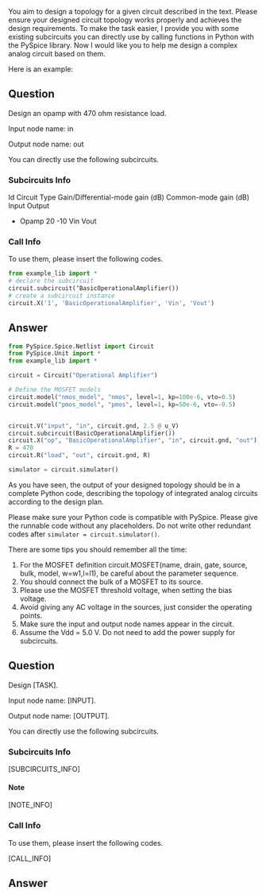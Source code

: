 You aim to design a topology for a given circuit described in the text.
Please ensure your designed circuit topology works properly and achieves the design requirements.
To make the task easier, I provide you with some existing subcircuits you can directly use by calling functions in Python with the PySpice library.
Now I would like you to help me design a complex analog circuit based on them.

Here is an example:

## Question

Design an opamp with 470 ohm resistance load.

Input node name: in

Output node name: out

You can directly use the following subcircuits.

### Subcircuits Info

Id Circuit Type Gain/Differential-mode gain (dB) Common-mode gain (dB) Input Output

- Opamp 20 -10 Vin Vout

### Call Info

To use them, please insert the following codes.

```python
from example_lib import *
# declare the subcircuit
circuit.subcircuit(‘BasicOperationalAmplifier())
# create a subcircuit instance
circuit.X('1', 'BasicOperationalAmplifier', 'Vin', 'Vout')
```

## Answer

```python
from PySpice.Spice.Netlist import Circuit
from PySpice.Unit import *
from example_lib import *

circuit = Circuit("Operational Amplifier")

# Define the MOSFET models
circuit.model("nmos_model", "nmos", level=1, kp=100e-6, vto=0.5)
circuit.model("pmos_model", "pmos", level=1, kp=50e-6, vto=-0.5)


circuit.V("input", "in", circuit.gnd, 2.5 @ u_V)
circuit.subcircuit(BasicOperationalAmplifier())
circuit.X("op", "BasicOperationalAmplifier", "in", circuit.gnd, "out")
R = 470
circuit.R("load", "out", circuit.gnd, R)

simulator = circuit.simulator()
```

As you have seen, the output of your designed topology should be in a complete Python code, describing the topology of integrated analog circuits according to the design plan.

Please make sure your Python code is compatible with PySpice.
Please give the runnable code without any placeholders.
Do not write other redundant codes after `simulator = circuit.simulator()`.

There are some tips you should remember all the time:

1. For the MOSFET definition circuit.MOSFET(name, drain, gate, source, bulk, model, w=w1,l=l1), be careful about the parameter sequence.
2. You should connect the bulk of a MOSFET to its source.
3. Please use the MOSFET threshold voltage, when setting the bias voltage.
4. Avoid giving any AC voltage in the sources, just consider the operating points.
5. Make sure the input and output node names appear in the circuit.
6. Assume the Vdd = 5.0 V. Do not need to add the power supply for subcircuits.

## Question

Design [TASK].

Input node name: [INPUT].

Output node name: [OUTPUT].

You can directly use the following subcircuits.

### Subcircuits Info

[SUBCIRCUITS_INFO]

#### Note

[NOTE_INFO]

### Call Info

To use them, please insert the following codes.

[CALL_INFO]

## Answer
